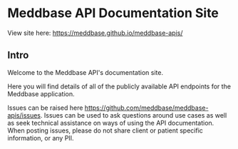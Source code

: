 # Meddbase API Documentation Site

View site here: <https://meddbase.github.io/meddbase-apis/>

## Intro
Welcome to the Meddbase API's documentation site.

Here you will find details of all of the publicly available API endpoints for the Meddbase application.

Issues can be raised here <https://github.com/meddbase/meddbase-apis/issues>. Issues can be used to ask questions around use cases as well as seek technical assistance on ways of using the API documentation.
When posting issues, please do not share client or patient specific information, or any PII.